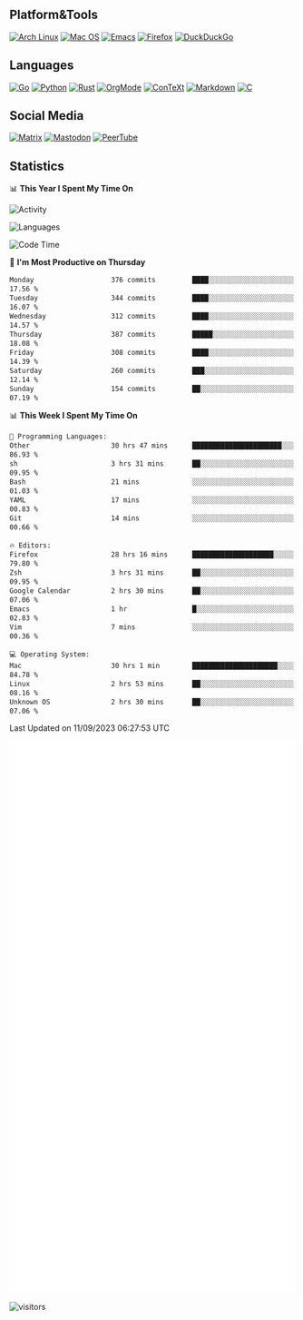 ## Platform&Tools

[![Arch Linux](https://img.shields.io/badge/ArchLinux-1793D1?logo=arch-linux&logoColor=fff&style=flat-square)](https://archlinux.org/)
[![Mac OS](https://img.shields.io/badge/MacOS-000000?style=flat-square&logo=macos&logoColor=F0F0F0)](https://www.apple.com/macos/)
[![Emacs](https://img.shields.io/badge/Emacs-%237F5AB6.svg?&style=flat-square&logo=gnu-emacs&logoColor=white)](https://www.gnu.org/software/emacs/)
[![Firefox](https://img.shields.io/badge/Firefox-FF7139?style=flat-square&logo=Firefox-Browser&logoColor=white)](https://firefox.com/)
[![DuckDuckGo](https://img.shields.io/badge/DuckDuckGo-DE5833?style=flat-square&logo=DuckDuckGo&logoColor=white)](https://duckduckgo.com/)

## Languages

[![Go](https://img.shields.io/badge/Golang-%2300ADD8.svg?style=flat-square&logo=go&logoColor=white)](https://golang.org/)
[![Python](https://img.shields.io/badge/Python-3670A0?style=flat-square&logo=python&logoColor=ffdd54)](https://www.python.org/)
[![Rust](https://img.shields.io/badge/Rust-%23000000.svg?style=flat-square&logo=rust&logoColor=white)](https://www.rust-lang.org/)
[![OrgMode](https://img.shields.io/badge/OrgMode-%23000000.svg?style=flat-square&logo=org&logoColor=white)](https://orgmode.org/)
[![ConTeXt](https://img.shields.io/badge/ConTeXt-%23008080.svg?style=flat-square&logo=latex&logoColor=white)](https://contextgarden.net/)
[![Markdown](https://img.shields.io/badge/MarkDown-%23000000.svg?style=flat-square&logo=markdown&logoColor=white)](https://daringfireball.net/projects/markdown/)
[![C](https://img.shields.io/badge/C-%2300599C.svg?style=flat-square&logo=c&logoColor=white)](https://www.iso.org/standard/74528.html)

## Social Media
<!--[![Telegram](https://img.shields.io/badge/SteamedFish-2CA5E0?style=social&logo=telegram&logoColor=white)](https://t.me/SteamedFish)-->

[![Matrix](https://img.shields.io/badge/SteamedFish-2CA5E0?style=social&logo=matrix&logoColor=black)](https://matrix.to/#/@i:steamedfish.org)
[![Mastodon](https://img.shields.io/mastodon/follow/109596467238113271?domain=https%3A%2F%2Fmastodon.steamedfish.org%2F&style=social)](https://steamedfish.org/@SteamedFish)
[![PeerTube](https://img.shields.io/badge/PeerTube-23000000.svg?logo=peertube&style=social)](https://peertube.steamedfish.org/)

## Statistics


📊 **This Year I Spent My Time On** 

![Activity](https://wakatime.com/share/@SteamedFish/7529f30a-f1b7-40a4-8d09-e6d855cb7a13.png)

![Languages](https://wakatime.com/share/@SteamedFish/1c5e5366-0e9e-40d8-ac85-d630f61b69c6.svg)

<!--START_SECTION:waka-->
![Code Time](http://img.shields.io/badge/Code%20Time-2%2C798%20hrs%2036%20mins-blue)

📅 **I'm Most Productive on Thursday** 

```text
Monday                   376 commits         ████░░░░░░░░░░░░░░░░░░░░░   17.56 % 
Tuesday                  344 commits         ████░░░░░░░░░░░░░░░░░░░░░   16.07 % 
Wednesday                312 commits         ████░░░░░░░░░░░░░░░░░░░░░   14.57 % 
Thursday                 387 commits         █████░░░░░░░░░░░░░░░░░░░░   18.08 % 
Friday                   308 commits         ████░░░░░░░░░░░░░░░░░░░░░   14.39 % 
Saturday                 260 commits         ███░░░░░░░░░░░░░░░░░░░░░░   12.14 % 
Sunday                   154 commits         ██░░░░░░░░░░░░░░░░░░░░░░░   07.19 % 
```


📊 **This Week I Spent My Time On** 

```text
💬 Programming Languages: 
Other                    30 hrs 47 mins      ██████████████████████░░░   86.93 % 
sh                       3 hrs 31 mins       ██░░░░░░░░░░░░░░░░░░░░░░░   09.95 % 
Bash                     21 mins             ░░░░░░░░░░░░░░░░░░░░░░░░░   01.03 % 
YAML                     17 mins             ░░░░░░░░░░░░░░░░░░░░░░░░░   00.83 % 
Git                      14 mins             ░░░░░░░░░░░░░░░░░░░░░░░░░   00.66 % 

🔥 Editors: 
Firefox                  28 hrs 16 mins      ████████████████████░░░░░   79.80 % 
Zsh                      3 hrs 31 mins       ██░░░░░░░░░░░░░░░░░░░░░░░   09.95 % 
Google Calendar          2 hrs 30 mins       ██░░░░░░░░░░░░░░░░░░░░░░░   07.06 % 
Emacs                    1 hr                █░░░░░░░░░░░░░░░░░░░░░░░░   02.83 % 
Vim                      7 mins              ░░░░░░░░░░░░░░░░░░░░░░░░░   00.36 % 

💻 Operating System: 
Mac                      30 hrs 1 min        █████████████████████░░░░   84.78 % 
Linux                    2 hrs 53 mins       ██░░░░░░░░░░░░░░░░░░░░░░░   08.16 % 
Unknown OS               2 hrs 30 mins       ██░░░░░░░░░░░░░░░░░░░░░░░   07.06 % 
```


 Last Updated on 11/09/2023 06:27:53 UTC
<!--END_SECTION:waka-->


![Metrics](https://github.com/SteamedFish/SteamedFish/blob/master/github-metrics.svg)


![visitors](https://visitor-badge.laobi.icu/badge?page_id=SteamedFish.SteamedFish)
